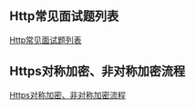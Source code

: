 ## Http常见面试题列表
[Http常见面试题列表](https://juejin.cn/post/7117533146454687757)</br>

## Https对称加密、非对称加密流程
[Https对称加密、非对称加密流程](https://juejin.cn/post/6844904127420432391)</br>
